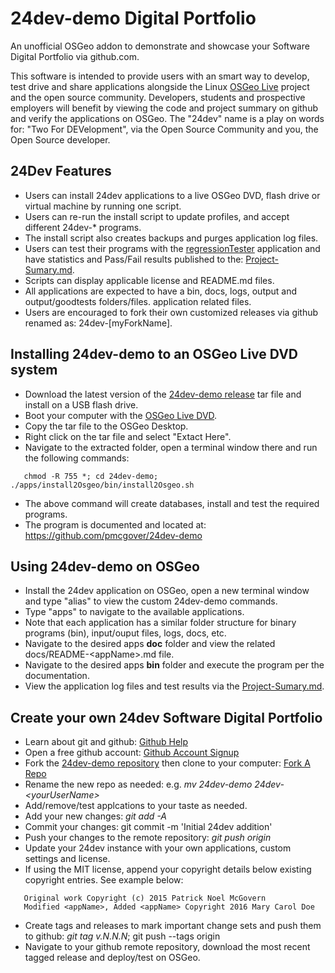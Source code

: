 # 24dev-demo Digital Portfolio
An unofficial OSGeo addon to demonstrate and showcase your Software Digital Portfolio 
via github.com.

This software is intended to provide users with an smart way to develop, test drive and
share applications alongside the Linux [OSGeo Live](https://live.osgeo.org/en/index.html) 
project and the open source community. Developers, students and prospective employers will 
benefit by viewing the code and project summary on github and verify the applications 
on OSGeo.  The "24dev" name is a play on words for: "Two For DEVelopment", via the Open Source 
Community and you, the Open Source developer. 

## 24Dev Features
* Users can install 24dev applications to a live OSGeo DVD, flash drive  or virtual machine by 
running one script.
* Users can re-run the install script to update profiles, and accept different 24dev-* programs.  
* The install script also creates backups and purges application log files. 
* Users can test their programs with the [regressionTester](24dev-demo/apps/regressionTester) application 
and have statistics and Pass/Fail results published to the: [Project-Sumary.md](Project-Summary.md).
* Scripts can display applicable license and README.md files.
* All applications are expected to have a bin, docs, logs, output and output/goodtests folders/files.
application related files. 
* Users are encouraged to fork their own customized releases via github renamed as: 24dev-[myForkName]. 

## Installing 24dev-demo to an OSGeo Live DVD system
* Download the latest version of the [24dev-demo release](https://github.com/pmcgover/24dev-demo/releases) 
tar file and install on a USB flash drive.
* Boot your computer with the [OSGeo Live DVD](https://live.osgeo.org/en/download.html). 
* Copy the tar file to the OSGeo Desktop.
* Right click on the tar file and select "Extact Here".
* Navigate to the extracted folder, open a terminal window there and run the following commands:
```
   chmod -R 755 *; cd 24dev-demo; ./apps/install2Osgeo/bin/install2Osgeo.sh
```
* The above command will create databases, install and test the required programs.
* The program is documented and located at:  https://github.com/pmcgover/24dev-demo  

## Using 24dev-demo on OSGeo
* Install the 24dev application on OSGeo, open a new terminal window and type "alias" to 
  view the custom 24dev-demo commands.
* Type "apps" to navigate to the available applications. 
* Note that each application has a similar folder structure for binary programs (bin), 
  input/ouput files, logs, docs, etc. 
* Navigate to the desired apps **doc** folder and view the related docs/README-\<appName\>.md file. 
* Navigate to the desired apps **bin** folder and execute the program per the documentation. 
* View the application log files and test results via the [Project-Sumary.md](Project-Summary.md). 

## Create your own 24dev Software Digital Portfolio 
* Learn about git and github: [Github Help](https://help.github.com) 
* Open a free github account: [Github Account Signup](https://help.github.com/articles/signing-up-for-a-new-github-account)
* Fork the [24dev-demo repository](https://github.com/pmcgover/24dev-demo) then clone to your computer: [Fork A Repo](https://help.github.com/articles/fork-a-repo)
* Rename the new repo as needed: e.g.  *mv 24dev-demo 24dev-\<yourUserName\>*  
* Add/remove/test applcations to your taste as needed.  
* Add your new changes: *git add -A*
* Commit your changes: git commit -m 'Initial 24dev addition'
* Push your changes to the remote repository: *git push origin*
* Update your 24dev instance with your own applications, custom settings and license. 
* If using the MIT license, append your copyright details below existing copyright entries. See example below:
```
   Original work Copyright (c) 2015 Patrick Noel McGovern
   Modified <appName>, Added <appName> Copyright 2016 Mary Carol Doe
```
* Create tags and releases to mark important change sets and push them to github: *git tag v.N.N.N*; git push --tags origin  
* Navigate to your github remote repository, download the most recent tagged release and deploy/test on OSGeo. 

